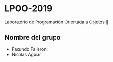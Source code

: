 # LPOO-2019
Laboratorio de Programación Orientada a Objetos  🤘	

## Nombre del grupo

+ Facundo Falleroni
+ Nicolas Aguiar
